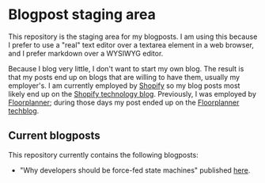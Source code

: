 # Blogpost staging area

This repository is the staging area for my blogposts. I am using this because I prefer to use a "real" text editor over a textarea element in a web browser, and I prefer markdown over a WYSIWYG editor.

Because I blog very little, I don't want to start my own blog. The result is that my posts end up on blogs that are willing to have them, usually my employer's. I am currently employed by [Shopify](http://www.shopify.com) so my blog posts most likely end up on the [Shopify technology blog](http://www.shopify.com/technology). Previously, I was employed by [Floorplanner](http://www.floorplanner.com); during those days my post ended up on the [Floorplanner techblog](http://techblog.floorplanner.com/).

## Current blogposts

This repository currently contains the following blogposts:

- "Why developers should be force-fed state machines" published [here](http://www.shopify.com/technology/3383012-why-developers-should-be-force-fed-state-machines).
